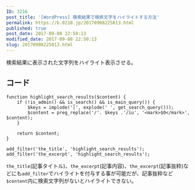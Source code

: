 ```yaml
---
ID: 3216
post_title: '[WordPress] 検索結果で検索文字をハイライトする方法'
permalink: https://b.0218.jp/20170908225013.html
published: true
post_date: 2017-09-08 22:50:13
modified_date: 2017-09-08 22:50:13
slug: 20170908225013.html
---
```

検索結果に表示された文字列をハイライト表示させる。

<!--more-->

<h2>コード</h2>

<pre><code class="language-php">function highlight_search_results($content) {
    if (!is_admin() &amp;&amp; is_search() &amp;&amp; is_main_query()) {
        $keys = implode('|', explode(' ', get_search_query()));
        $content = preg_replace('/'. $keys .'/iu', '&lt;mark&gt;$0&lt;/mark&gt;', $content);
    }

    return $content;
}

add_filter('the_title', 'highlight_search_results');
add_filter('the_excerpt', 'highlight_search_results');
</code></pre>

<code>the_title</code>(記事タイトル)、<code>the_excerpt</code>(記事内容)、<code>the_excerpt</code>(記事抜粋)などにも<code>add_filter</code>でハイライトを付与する事が可能だが、記事抜粋など<code>$content</code>内に検索文字列がないとハイライトできない。